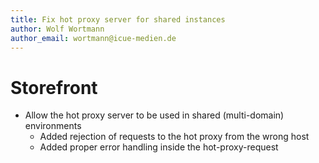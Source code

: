 ```yaml
---
title: Fix hot proxy server for shared instances
author: Wolf Wortmann
author_email: wortmann@icue-medien.de
---
```

# Storefront
* Allow the hot proxy server to be used in shared (multi-domain) environments
    * Added rejection of requests to the hot proxy from the wrong host
    * Added proper error handling inside the hot-proxy-request

